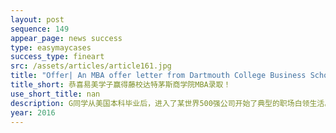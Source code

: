 ```yaml
---
layout: post
sequence: 149
appear_page: news success
type: easymaycases
success_type: fineart
src: /assets/articles/article161.jpg
title: "Offer| An MBA offer letter from Dartmouth College Business School "
title_short: 恭喜易美学子赢得藤校达特茅斯商学院MBA录取！
use_short_title: nan
description: G同学从美国本科毕业后，进入了某世界500强公司开始了典型的职场白领生活。在工作渐渐稳定之后，喜欢不断挑战自己的G同学还和朋友一起组建了团队创业。然而，管理知识的匮乏让G同学的创业历程艰难重重，日常工作中的瓶颈也让G同学深感困顿。为了寻求人生的突破，G同学决定申请MBA项目，全面提升自己。
year: 2016
---
```



